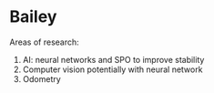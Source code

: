 Bailey
======

Areas of research:
1. AI: neural networks and SPO to improve stability<BR>
2. Computer vision potentially with neural network
3. Odometry
